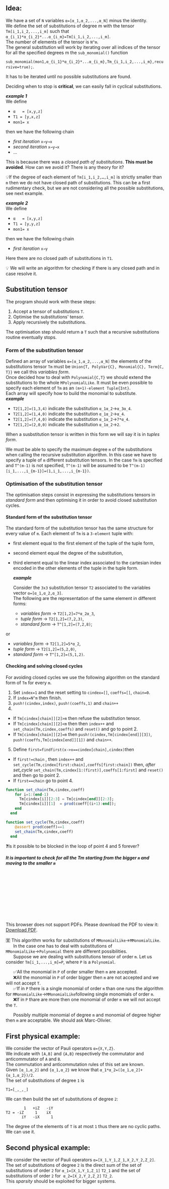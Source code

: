 ## Idea:
We have a set of `N` variables `α=[α_1,α_2,...,α_N]` minus the identity.<br/>
We define the set of substitutions of degree m with the tensor `Tm[i_1,i_2,...,i_m]` such that
`α_{i_1}*α_{i_2}*...α_{i_m}=Tm[i_1,i_2,...,i_m]`.<br/>
The number of elements of the tensor is `N^m`.<br/>
The general substitution will work by iterating over all indices of the tensor for all the specified degrees m  the `sub_monomial()` function

`sub_monomial(mon1,α_{i_1}*α_{i_2}*...α_{i_m},Tm_{i_1,i_2,...,i_m},recursive=true);`.

It has to be iterated until no possible substitutions are found.

Deciding when to stop is **critical**, we can easily fall in cyclical substitutions.

  ***example 1***  
  We define

  + `α   = [x,y,z]`  
  + `T1 = [y,x,z]`  
  + `mon1= x`  

  then we have the following chain  

  + _first iteration_ `x→y→x`  
  + _second iteration_ `x→y→x`  
  + ...  

  This is because there was a _closed path of substitutions_. **This must be avoided**.
  How can we avoid it? There is any theory for it?

💡If the degree of each element of `Tm[i_1,i_2,…,i_m]` is strictly smaller than `m` then we do not have closed  path of substitutions. This can be a first rudimentary check, but we are not considering all the possible substitutions, see next example.

  ***example 2***  
  We define

  + `α   = [x,y,z]`
  + `T1 = [y,y,z]`
  + `mon1= x`

  then we have the following chain

  + _first iteration_ `x→y`

  Here there are no closed path of substitutions in `T1`.

💡 We will write an algorithm for checking if there is any closed path and in case resolve it.


## Substitution tensor
The program should work with these steps:

  1. Accept a tensor of substitutions `T`.
  2. Optimise the substitutions' tensor.
  3. Apply recursively the substitutions.

The optimisation step should return a `T` such that a recursive substitutions routine eventually stops.
### Form of the substitution  tensor
Defined an array of variables `α=[α_1,α_2,...,α_N]` the elements of the substitutions tensor `Tm` must be `Union{T, PolyVar{C}, Monomial{C}, Term{C, T}}` we call this _variables form_.<br/>
Once decided how to deal with `Polynomial{C,T}` we should extend the substitutions to the whole `MPolynomialLike`.
It must be even possible to specify each element of `Tm` as an `(m+1)-element Tuple{Int}`.<br/>
Each array will specify how to build the monomial to substitute.<br/>
  ***example***

  + `T2[1,2]=(1,3,4)` indicate the substitution `α_1α_2`→`α_3α_4`.
  + `T2[1,2]=(1,4,0)` indicate the substitution `α_1α_2`→`α_4`.
  + `T2[1,2]=(7,4,0)` indicate the substitution `α_1α_2`→`7*α_4`.
  + `T2[1,2]=(2,0,0)` indicate the substitution `α_1α_2`→`2`.

When a susbstitution tensor is written in this form we will say it is in _tuples form_.

We must be able to specify the maximum degree `m` of the substitutions when calling the recursive substitution algorithm. In this case we have to specify a tuple of `m` different substitution tensors. In the case `Tm` is specified and `T^(m-1)` is not specified, `T^(m-1)` will be assumed to be `T^(m-1)[i_1,...,i_{m-1}]=(1,i_1,...,i_{m-1})`.


### Optimisation of the substitution tensor
The optimisation steps consist in expressing the substitutions tensors in _standard form_ and then optimising it in order to avoid closed substitution cycles.<br/>
#### Standard form of the substitution tensor
The standard form of the substitution tensor has the same structure for every value of `m`. Each element of `Tm` is a `3-element` tuple with:
+ first element equal to the first element of the tuple of the tuple form,
+ second element equal the degree of the substitution,
+ third element equal to the linear index associated to the cartesian index encoded in the other elements of the tuple in the tuple form.

  ***example***

  Consider the `3x3` substitution tensor `T2` associated to the variables vector `α=[α_1,α_2,α_3]`.<br/>
  The following are the representation of the same element in different forms:

  + _variables form_ → `T2[1,2]=7*α_2α_3`,
  + _tuple form_ → `T2[1,2]=(7,2,3)`,
  + _standard form_ → `T^[1,2]=(7,2,8)`;

or

+ _variables form_ → `T2[1,2]=5*α_2`,
+ _tuple form_ → `T2[1,2]=(5,2,0)`,
+ _standard form_ → `T^[1,2]=(5,1,2)`.



#### Checking and solving closed cycles
For avoiding closed cycles we use the following algorithm on the standard form of `Tm` for every `m`.
1. Set `index=1` and the reset setting to `cindex=[]`, `coeffs=[]`, `chain=0`.
2. If `index=N^m` then finish.
3. `push!(cindex,index)`, `push!(coeffs,1)` and `chain++`
4.
  + If `Tm[cindex[chain]][2]>m` then refuse the substitution tensor.
  + If `Tm[cindex[chain]][2]<m` then then `index++` and `set_chain(Tm,cindex,coeffs)` and `reset()` and go to point 2.
  + If `Tm[cindex[chain]][2]=m` then `push!(cindex,Tm[cindex[end]][3])`, `push!(coeffs,Tm[cindex[end]][1])` and `chain++`.

5. Define `first=findfirst(x->x==cindex[chain],cindex)`then
  + If `first!=chain` <!--and `chain=2`-->, then `index++` and `set_cycle(Tm,cindex[first:chain],coeffs[first:chain])` then, _after set_cycle_ `set_chain(Tm,cindex[1:(first)],coeffs[1:first]` and `reset()` and then go to point 2.
  + If `first==chain` go to point 4.

```julia
function set_chain(Tm,cindex,coeff)
    for i=1:(end-1)
      Tm[cindex[i]][2:3] = Tm[cindex[end]][2:3];
      Tm[cindex[i]][1]  = prod(coeff[(i+1):end]);
    end
  end
```

```julia
function set_cycle(Tm,cindex,coeff)
    @assert prod(coeff)==1
    set_chain(Tm,cindex,coeff)
  end
```

❓Is it possible to be blocked in the loop of point 4 and 5 forever?

***It is important to check for all the Tm starting from the bigger `m` and moving to the smaller `m`***

<object data="https://github.com/Jacupo/MSub/blob/master/Figure1.pdf" type="application/pdf" width="700px" height="700px">
    <embed src="https://github.com/Jacupo/MSub/blob/master/Figure1.pdf">
        <p>This browser does not support PDFs. Please download the PDF to view it: <a href="https://github.com/Jacupo/MSub/blob/master/Figure1.pdf">Download PDF</a>.</p>
    </embed>
</object>

<!-- 5. Define `first=findfirst(x->x==Tm[index][3]=m,cindex)`then
  + If `first==index` and `cycle=1` then `index++`, and reset `cindex`,`coeffs` and `cycle`.
  + If `first==index` and `cycle!=1` then `push!(cindex,Tm[index][3])` and go to ...
  + Else  
    + If `prod(cindex[first,])` -->




🈺 This algorithm works for substitutions of `MMonomialLike`→`MMonomialLike`.<br/>
&nbsp;&nbsp;&nbsp;&nbsp;&nbsp;&nbsp;In the case one has to deal with substitutions of `MMonomialLike`→`Polynomial` there are different possibilities.<br/>
&nbsp;&nbsp;&nbsp;&nbsp;&nbsp;&nbsp;Suppose we are dealing with substitutions tensor of order `m`. Let us consider `Tm[i_1,...,i_m]=P`, where `P` is a `Polynomial`.  

&nbsp;&nbsp;&nbsp;&nbsp;&nbsp;&nbsp;✅All the monomial in `P` of order smaller then `m` are accepted.<br/>
&nbsp;&nbsp;&nbsp;&nbsp;&nbsp;&nbsp;❌All the monomial in `P` of order bigger then `m` are not accepted and we will not accept `T`.<br/>
&nbsp;&nbsp;&nbsp;&nbsp;&nbsp;&nbsp;✅If in `P` there is a single monomial of order `m` than one runs the algorithm for `MMonomialLike`→`MMonomialLike`following single monomials of order `m`.<br/>
&nbsp;&nbsp;&nbsp;&nbsp;&nbsp;&nbsp;❌If in `P` thare are more then one monomial of order `m` we will not accept the `T`.

&nbsp;&nbsp;&nbsp;&nbsp;&nbsp;&nbsp;Possibly multiple monomial of degree `m` and monomial of degree higher then `m` are acceptable. We should ask Marc-Olivier.


## First physical example:
We consider the vector of Pauli operators `α={X,Y,Z}`.<br/>
We indicate with `[A,B]` and `{A,B}` respectively the commutator and anticommutator of `A` and `B`.<br/>
The commutation and anticommutation rules of this set are known.<br/>
Given `[α_1,α_2]` and `{α_1,α_2}` we know that `α_1*α_2=([α_1,α_2]+{α_1,α_2})/2`.  <br/>
The set of substitutions of degree `1` is
```
T1=[_,_,_]
```
We can then build the set of substitutions of degree `2`:
```
        1   +iZ   -iY
T2 = -iZ     1    iX
       iY   -iX     1
```
The degree of the elements of `T` is at most `1` thus there are no cyclic paths.
We can use it.

<!-- 🚩Pay attention to the concept of _ordering_ for Pauli operators, as for example
  a normal ordered string of Pauli matrices would be `XYZ` but this string is
  equal to `I`.  -->


## Second physical example:
We consider the vector of Pauli operators `α=[X_1,Y_1,Z_1,X_2,Y_2,Z_2]`.<br/>
The set of substitutions of degree `2` is the direct sum of the set of substitutions
of order `2` for `α_1=[X_1,Y_1,Z_1]` `T2_1` and the set of substitutions of order `2`
for  `α_2=[X_2,Y_2,Z_2]` `T2_2`.<br/> This _sparsity_ should be exploited for bigger systems.

